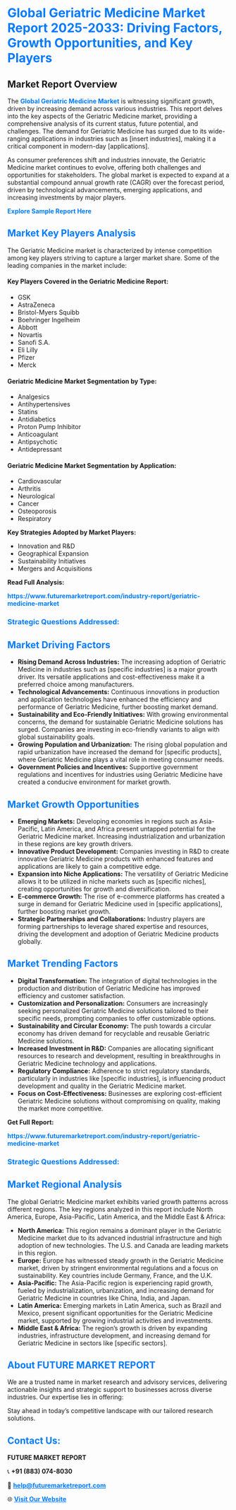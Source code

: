 <h1 style="color: #007BFF;">Global Geriatric Medicine Market Report 2025-2033: Driving Factors, Growth Opportunities, and Key Players</h1>

<section id="overview">
<h2>Market Report Overview</h2>
<p>The <a href="https://www.futuremarketreport.com/industry-report/geriatric-medicine-market" style="color: #007BFF; text-decoration: none;"><strong>Global Geriatric Medicine Market</strong></a> is witnessing significant growth, driven by increasing demand across various industries. This report delves into the key aspects of the Geriatric Medicine market, providing a comprehensive analysis of its current status, future potential, and challenges. The demand for Geriatric Medicine has surged due to its wide-ranging applications in industries such as [insert industries], making it a critical component in modern-day [applications].</p>
<p>As consumer preferences shift and industries innovate, the Geriatric Medicine market continues to evolve, offering both challenges and opportunities for stakeholders. The global market is expected to expand at a substantial compound annual growth rate (CAGR) over the forecast period, driven by technological advancements, emerging applications, and increasing investments by major players.</p>
</section>

<section id="overview">
<p><a href="https://www.futuremarketreport.com/request-sample/reportId=82673" style="color: #007BFF; text-decoration: none;"><strong>Explore Sample Report Here</strong></a></p>
</section>

<section id="key-players">
<h2 style="color: #007BFF;">Market Key Players Analysis</h2>
<p>The Geriatric Medicine market is characterized by intense competition among key players striving to capture a larger market share. Some of the leading companies in the market include:</p>
<h4>Key Players Covered in the Geriatric Medicine Report:</h4>
<ul><li>GSK</li><li>AstraZeneca</li><li>Bristol-Myers Squibb</li><li>Boehringer Ingelheim</li><li>Abbott</li><li>Novartis</li><li>Sanofi S.A.</li><li>Eli Lilly</li><li>Pfizer</li><li>Merck</li></ul>
<h4>Geriatric Medicine Market Segmentation by Type:</h4>
<ul><li>Analgesics</li><li>Antihypertensives</li><li>Statins</li><li>Antidiabetics</li><li>Proton Pump Inhibitor</li><li>Anticoagulant</li><li>Antipsychotic</li><li>Antidepressant</li></ul>

<h4>Geriatric Medicine Market Segmentation by Application:</h4>
<ul><li>Cardiovascular</li><li>Arthritis</li><li>Neurological</li><li>Cancer</li><li>Osteoporosis</li><li>Respiratory</li></ul>
<p><strong>Key Strategies Adopted by Market Players:</strong></p>
<ul>
<li>Innovation and R&D</li>
<li>Geographical Expansion</li>
<li>Sustainability Initiatives</li>
<li>Mergers and Acquisitions</li>
</ul>
</section>

<section>
<p><strong>Read Full Analysis: </strong></p><a href="https://www.futuremarketreport.com/industry-report/geriatric-medicine-market" style="color: #007BFF; text-decoration: none;"><strong>https://www.futuremarketreport.com/industry-report/geriatric-medicine-market</strong></a>
<h3 style="color: #007BFF;">Strategic Questions Addressed:</h3>
</section>

<section id="driving-factors">
<h2 style="color: #007BFF;">Market Driving Factors</h2>
<ul>
<li><strong>Rising Demand Across Industries:</strong> The increasing adoption of Geriatric Medicine in industries such as [specific industries] is a major growth driver. Its versatile applications and cost-effectiveness make it a preferred choice among manufacturers.</li>
<li><strong>Technological Advancements:</strong> Continuous innovations in production and application technologies have enhanced the efficiency and performance of Geriatric Medicine, further boosting market demand.</li>
<li><strong>Sustainability and Eco-Friendly Initiatives:</strong> With growing environmental concerns, the demand for sustainable Geriatric Medicine solutions has surged. Companies are investing in eco-friendly variants to align with global sustainability goals.</li>
<li><strong>Growing Population and Urbanization:</strong> The rising global population and rapid urbanization have increased the demand for [specific products], where Geriatric Medicine plays a vital role in meeting consumer needs.</li>
<li><strong>Government Policies and Incentives:</strong> Supportive government regulations and incentives for industries using Geriatric Medicine have created a conducive environment for market growth.</li>
</ul>
</section>

<section id="growth-opportunities">
<h2 style="color: #007BFF;">Market Growth Opportunities</h2>
<ul>
<li><strong>Emerging Markets:</strong> Developing economies in regions such as Asia-Pacific, Latin America, and Africa present untapped potential for the Geriatric Medicine market. Increasing industrialization and urbanization in these regions are key growth drivers.</li>
<li><strong>Innovative Product Development:</strong> Companies investing in R&D to create innovative Geriatric Medicine products with enhanced features and applications are likely to gain a competitive edge.</li>
<li><strong>Expansion into Niche Applications:</strong> The versatility of Geriatric Medicine allows it to be utilized in niche markets such as [specific niches], creating opportunities for growth and diversification.</li>
<li><strong>E-commerce Growth:</strong> The rise of e-commerce platforms has created a surge in demand for Geriatric Medicine used in [specific applications], further boosting market growth.</li>
<li><strong>Strategic Partnerships and Collaborations:</strong> Industry players are forming partnerships to leverage shared expertise and resources, driving the development and adoption of Geriatric Medicine products globally.</li>
</ul>
</section>

<section id="trending-factors">
<h2 style="color: #007BFF;">Market Trending Factors</h2>
<ul>
<li><strong>Digital Transformation:</strong> The integration of digital technologies in the production and distribution of Geriatric Medicine has improved efficiency and customer satisfaction.</li>
<li><strong>Customization and Personalization:</strong> Consumers are increasingly seeking personalized Geriatric Medicine solutions tailored to their specific needs, prompting companies to offer customizable options.</li>
<li><strong>Sustainability and Circular Economy:</strong> The push towards a circular economy has driven demand for recyclable and reusable Geriatric Medicine solutions.</li>
<li><strong>Increased Investment in R&D:</strong> Companies are allocating significant resources to research and development, resulting in breakthroughs in Geriatric Medicine technology and applications.</li>
<li><strong>Regulatory Compliance:</strong> Adherence to strict regulatory standards, particularly in industries like [specific industries], is influencing product development and quality in the Geriatric Medicine market.</li>
<li><strong>Focus on Cost-Effectiveness:</strong> Businesses are exploring cost-efficient Geriatric Medicine solutions without compromising on quality, making the market more competitive.</li>
</ul>
</section>

<section>
<p><strong>Get Full Report: </strong></p><a href="https://www.futuremarketreport.com/industry-report/geriatric-medicine-market" style="color: #007BFF; text-decoration: none;"><strong>https://www.futuremarketreport.com/industry-report/geriatric-medicine-market</strong></a>
<h3 style="color: #007BFF;">Strategic Questions Addressed:</h3>
</section>


<section id="regional-analysis">
<h2 style="color: #007BFF;">Market Regional Analysis</h2>
<p>The global Geriatric Medicine market exhibits varied growth patterns across different regions. The key regions analyzed in this report include North America, Europe, Asia-Pacific, Latin America, and the Middle East & Africa:</p>
<ul>
<li><strong>North America:</strong> This region remains a dominant player in the Geriatric Medicine market due to its advanced industrial infrastructure and high adoption of new technologies. The U.S. and Canada are leading markets in this region.</li>
<li><strong>Europe:</strong> Europe has witnessed steady growth in the Geriatric Medicine market, driven by stringent environmental regulations and a focus on sustainability. Key countries include Germany, France, and the U.K.</li>
<li><strong>Asia-Pacific:</strong> The Asia-Pacific region is experiencing rapid growth, fueled by industrialization, urbanization, and increasing demand for Geriatric Medicine in countries like China, India, and Japan.</li>
<li><strong>Latin America:</strong> Emerging markets in Latin America, such as Brazil and Mexico, present significant opportunities for the Geriatric Medicine market, supported by growing industrial activities and investments.</li>
<li><strong>Middle East & Africa:</strong> The region’s growth is driven by expanding industries, infrastructure development, and increasing demand for Geriatric Medicine in sectors like [specific sectors].</li>
</ul>
</section>

<footer>
<h2 style="color: #007BFF;">About FUTURE MARKET REPORT</h2>
<p>We are a trusted name in market research and advisory services, delivering actionable insights and strategic support to businesses across diverse industries. Our expertise lies in offering:</p>

<p>Stay ahead in today’s competitive landscape with our tailored research solutions.</p>

<h2 style="color: #007BFF;">Contact Us:</h2>
<p><strong>FUTURE MARKET REPORT</strong></p>
<p>📞 <strong>+91 (883) 074-8030</strong></p>
<p>📧 <strong><a href="mailto:help@futuremarketreport.com" style="color: #007BFF;">help@futuremarketreport.com</a></strong></p>
<p>🌐 <strong><a href="https://www.futuremarketreport.com/" style="color: #007BFF;">Visit Our Website</a></strong></p>
</footer>